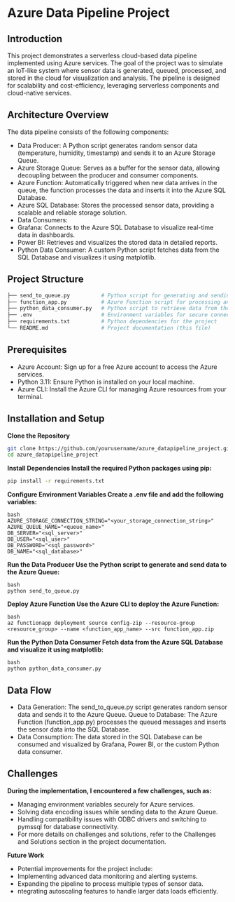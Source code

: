 # Azure Data Pipeline Project
## Introduction

This project demonstrates a serverless cloud-based data pipeline implemented using Azure services. The goal of the project was to simulate an IoT-like system where sensor data is generated, queued, processed, and stored in the cloud for visualization and analysis. The pipeline is designed for scalability and cost-efficiency, leveraging serverless components and cloud-native services.

## Architecture Overview

The data pipeline consists of the following components:
- Data Producer: A Python script generates random sensor data (temperature, humidity, timestamp) and sends it to an Azure Storage Queue.
- Azure Storage Queue: Serves as a buffer for the sensor data, allowing decoupling between the producer and consumer components.
- Azure Function: Automatically triggered when new data arrives in the queue, the function processes the data and inserts it into the Azure SQL Database.
- Azure SQL Database: Stores the processed sensor data, providing a scalable and reliable storage solution.
- Data Consumers:
- Grafana: Connects to the Azure SQL Database to visualize real-time data in dashboards.
- Power BI: Retrieves and visualizes the stored data in detailed reports.
- Python Data Consumer: A custom Python script fetches data from the SQL Database and visualizes it using matplotlib.

## Project Structure
```bash
├── send_to_queue.py          # Python script for generating and sending sensor data to Azure Queue
├── function_app.py           # Azure Function script for processing and storing data in SQL Database
├── python_data_consumer.py   # Python script to retrieve data from the SQL Database and visualize it
├── .env                      # Environment variables for secure connection details
├── requirements.txt          # Python dependencies for the project
└── README.md                 # Project documentation (this file)
```

## Prerequisites

- Azure Account: Sign up for a free Azure account to access the Azure services.
- Python 3.11: Ensure Python is installed on your local machine.
- Azure CLI: Install the Azure CLI for managing Azure resources from your terminal.

## Installation and Setup

**Clone the Repository**
```bash
git clone https://github.com/yourusername/azure_datapipeline_project.git
cd azure_datapipeline_project
```

**Install Dependencies Install the required Python packages using pip:**
```bash
pip install -r requirements.txt
```

**Configure Environment Variables Create a .env file and add the following variables:**
```
bash
AZURE_STORAGE_CONNECTION_STRING="<your_storage_connection_string>"
AZURE_QUEUE_NAME="<queue_name>"
DB_SERVER="<sql_server>"
DB_USER="<sql_user>"
DB_PASSWORD="<sql_password>"
DB_NAME="<sql_database>"
```
**Run the Data Producer Use the Python script to generate and send data to the Azure Queue:**
```
bash
python send_to_queue.py
```
**Deploy Azure Function Use the Azure CLI to deploy the Azure Function:**
```
bash
az functionapp deployment source config-zip --resource-group <resource_group> --name <function_app_name> --src function_app.zip
```
**Run the Python Data Consumer Fetch data from the Azure SQL Database and visualize it using matplotlib:**
```
bash
python python_data_consumer.py
```
## Data Flow

- Data Generation: The send_to_queue.py script generates random sensor data and sends it to the Azure Queue.
Queue to Database: The Azure Function (function_app.py) processes the queued messages and inserts the sensor data into the SQL Database.
- Data Consumption: The data stored in the SQL Database can be consumed and visualized by Grafana, Power BI, or the custom Python data consumer.
## Challenges

**During the implementation, I encountered a few challenges, such as:**
- Managing environment variables securely for Azure services.
- Solving data encoding issues while sending data to the Azure Queue.
- Handling compatibility issues with ODBC drivers and switching to pymssql for database connectivity.
- For more details on challenges and solutions, refer to the Challenges and Solutions section in the project documentation.

**Future Work**

- Potential improvements for the project include:
- Implementing advanced data monitoring and alerting systems.
- Expanding the pipeline to process multiple types of sensor data.
- ntegrating autoscaling features to handle larger data loads efficiently.
